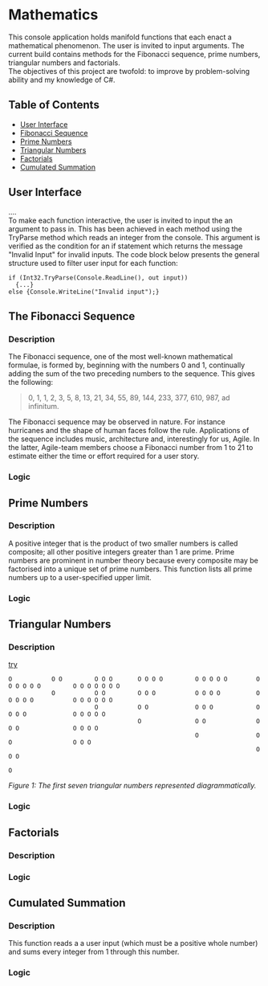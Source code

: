 # Mathematics
This console application holds manifold functions that each enact a mathematical phenomenon. The user is invited to input arguments. The current build contains methods for the Fibonacci sequence, prime numbers, triangular numbers and factorials.  
The objectives of this project are twofold: to improve by problem-solving ability and my knowledge of C#.

## Table of Contents
- [User Interface](#user-interface)
- [Fibonacci Sequence](#the-fibonacci-sequence)  
- [Prime Numbers](#prime-numbers)  
- [Triangular Numbers](#triangular-numbers)  
- [Factorials](#factorials)
- [Cumulated Summation](#cumulated-summation)  

## User Interface
....  
To make each function interactive, the user is invited to input the an argument to pass in. This has been achieved in each method using the TryParse method which reads an integer from the console. This argument is verified as the condition for an if statement which returns the message "Invalid Input" for invalid inputs. The code block below presents the general structure used to filter user input for each function:

    if (Int32.TryParse(Console.ReadLine(), out input))  
      {...}  
    else {Console.WriteLine("Invalid input");}  
## The Fibonacci Sequence
### Description
The Fibonacci sequence, one of the most well-known mathematical formulae, is formed by, beginning with the numbers 0 and 1, continually adding the sum of the two preceding numbers to the sequence. This gives the following: 
> 0, 1, 1, 2, 3, 5, 8, 13, 21, 34, 55, 89, 144, 233, 377, 610, 987, ad infinitum.

The Fibonacci sequence may be observed in nature. For instance hurricanes and the shape of human faces follow the rule. Applications of the sequence includes music, architecture and, interestingly for us, Agile. In the latter, Agile-team members choose a Fibonacci number from 1 to 21 to estimate either the time or effort required for a user story. 
### Logic

## Prime Numbers
### Description
A positive integer that is the product of two smaller numbers is called composite; all other positive integers greater than 1 are prime. Prime numbers are prominent in number theory because every composite may be factorised into a unique set of prime numbers. This function lists all prime numbers up to a user-specified upper limit.
### Logic
## Triangular Numbers
### Description
[try](#figure-1)

    O           O O         O O O       O O O O         O O O O O        O O O O O O         O O O O O O O
                O           O O         O O O           O O O O          O O O O O           O O O O O O
                            O           O O             O O O            O O O O             O O O O O
                                        O               O O              O O O               O O O O
                                                        O                O O                 O O O
                                                                         O                   O O
                                                                                             O
*Figure 1: The first seven triangular numbers represented diagrammatically.*
### Logic
## Factorials
### Description
### Logic
## Cumulated Summation
### Description
This function reads a a user input (which must be a positive whole number) and sums every integer from 1 through this number.
### Logic
